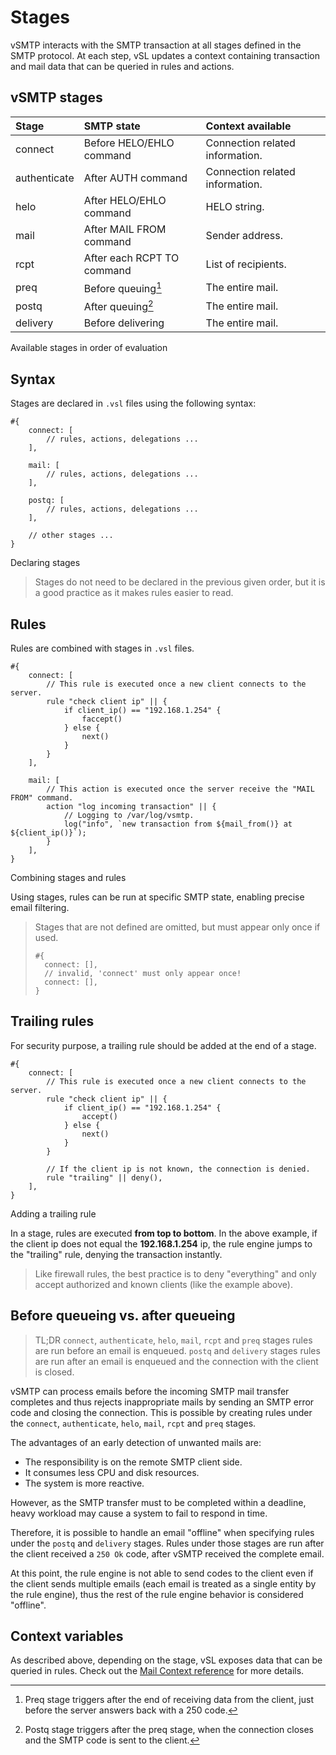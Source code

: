 # Stages

vSMTP interacts with the SMTP transaction at all stages defined in the SMTP protocol.
At each step, vSL updates a context containing transaction and mail data that can be queried in rules and actions.

## vSMTP stages

| Stage        | SMTP state                 | Context available               |
| :----------- | :------------------------- | :------------------------------ |
| connect      | Before HELO/EHLO command   | Connection related information. |
| authenticate | After AUTH command         | Connection related information. |
| helo         | After HELO/EHLO command    | HELO string.                    |
| mail         | After MAIL FROM command    | Sender address.                 |
| rcpt         | After each RCPT TO command | List of recipients.             |
| preq         | Before queuing[^preq]      | The entire mail.                |
| postq        | After queuing[^postq]      | The entire mail.                |
| delivery     | Before delivering          | The entire mail.                |
<p class="ann"> Available stages in order of evaluation </p>

[^preq]: Preq stage triggers after the end of receiving data from the client, just before the server answers back with a 250 code.

[^postq]: Postq stage triggers after the preq stage, when the connection closes and the SMTP code is sent to the client.

## Syntax

Stages are declared in `.vsl` files using the following syntax:

```
#{
    connect: [
        // rules, actions, delegations ...
    ],

    mail: [
        // rules, actions, delegations ...
    ],

    postq: [
        // rules, actions, delegations ...
    ],

    // other stages ...
}
```
<p class="ann"> Declaring stages </p>

> Stages do not need to be declared in the previous given order, but it is a good practice as it makes rules easier to read.

## Rules

Rules are combined with stages in `.vsl` files.

```
#{
    connect: [
        // This rule is executed once a new client connects to the server.
        rule "check client ip" || {
            if client_ip() == "192.168.1.254" {
                faccept()
            } else {
                next()
            }
        }
    ],

    mail: [
        // This action is executed once the server receive the "MAIL FROM" command.
        action "log incoming transaction" || {
            // Logging to /var/log/vsmtp.
            log("info", `new transaction from ${mail_from()} at ${client_ip()}`);
        }
    ],
}
```
<p class="ann"> Combining stages and rules </p>

Using stages, rules can be run at specific SMTP state, enabling precise email filtering.

> Stages that are not defined are omitted, but must appear only once if used.
> ```
> #{
>   connect: [],
>   // invalid, 'connect' must only appear once!
>   connect: [],
> }
> ```

## Trailing rules

For security purpose, a trailing rule should be added at the end of a stage.

```
#{
    connect: [
        // This rule is executed once a new client connects to the server.
        rule "check client ip" || {
            if client_ip() == "192.168.1.254" {
                accept()
            } else {
                next()
            }
        }

        // If the client ip is not known, the connection is denied.
        rule "trailing" || deny(),
    ],
}
```
<p class="ann"> Adding a trailing rule </p>

In a stage, rules are executed **from top to bottom**. In the above example, if the client ip does not equal the **192.168.1.254** ip, the rule engine jumps to the "trailing" rule, denying the transaction instantly.

> Like firewall rules, the best practice is to deny "everything" and only accept authorized and known clients (like the example above).

## Before queueing vs. after queueing

> TL;DR
> `connect`, `authenticate`, `helo`, `mail`, `rcpt` and `preq` stages rules are run before an email is enqueued.
> `postq` and `delivery` stages rules are run after an email is enqueued and the connection with the client is closed.

vSMTP can process emails before the incoming SMTP mail transfer completes and thus rejects inappropriate mails by sending an SMTP error code and closing the connection. This is possible by creating rules under the `connect`, `authenticate`, `helo`, `mail`, `rcpt` and `preq` stages.

The advantages of an early detection of unwanted mails are:

- The responsibility is on the remote SMTP client side.
- It consumes less CPU and disk resources.
- The system is more reactive.

However, as the SMTP transfer must to be completed within a deadline, heavy workload may cause a system to fail to respond in time.

Therefore, it is possible to handle an email "offline" when specifying rules under the `postq` and `delivery` stages.
Rules under those stages are run after the client received a `250 Ok` code, after vSMTP received the complete email. 

At this point, the rule engine is not able to send codes to the client even if the client sends multiple emails (each email is treated as a single entity by the rule engine), thus the rest of the rule engine behavior is considered "offline".

## Context variables

As described above, depending on the stage, vSL exposes data that can be queried in rules.
Check out the [Mail Context reference](../ref/vSL/api/fn::global::mail_context.md) for more details.